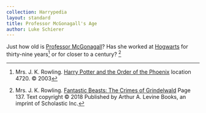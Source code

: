 ```yaml
---
collection: Harrypedia
layout: standard
title: Professor McGonagall's Age
author: Luke Schierer
---
```


Just how old is [Professor McGonagall][McGonagall]? Has she worked at
[Hogwarts] for thirty-nine years[^231003-2] or for closer to a century?
[^231003-3]

[Hogwarts]: /Harrypedia/hogwarts/
[McGonagall]: /Harrypedia/people/mcgonagall/minerva//

[^231003-2]:
    Mrs. J. K. Rowling.
    [Harry Potter and the Order of the Phoenix]
    location 4720. © 2003

[^231003-3]:
    Mrs. J. K. Rowling.
    [Fantastic Beasts: The Crimes of Grindelwald]
    Page 137. Text copyright © 2018 Published by
    Arthur A. Levine Books, an imprint of Scholastic Inc.

[Harry Potter and the Order of the Phoenix]: https://www.librarything.com/work/115
[Fantastic Beasts: The Crimes of Grindelwald]: https://www.librarything.com/work/21740108
